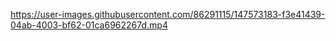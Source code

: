 https://user-images.githubusercontent.com/86291115/147573183-f3e41439-04ab-4003-bf62-01ca6962267d.mp4
